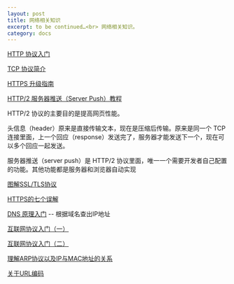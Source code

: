 ```yaml
---
layout: post
title: 网络相关知识
excerpt: to be continued…<br> 网络相关知识。
category: docs
---
```


[HTTP 协议入门](http://www.ruanyifeng.com/blog/2016/08/http.html) 

[TCP 协议简介](http://www.ruanyifeng.com/blog/2017/06/tcp-protocol.html)

[HTTPS 升级指南](http://www.ruanyifeng.com/blog/2016/08/migrate-from-http-to-https.html)

[HTTP/2 服务器推送（Server Push）教程](http://www.ruanyifeng.com/blog/2018/03/http2_server_push.html)

HTTP/2 协议的主要目的是提高网页性能。

头信息（header）原来是直接传输文本，现在是压缩后传输。原来是同一个 TCP 连接里面，上一个回应（response）发送完了，服务器才能发送下一个，现在可以多个回应一起发送。

服务器推送（server push）是 HTTP/2 协议里面，唯一一个需要开发者自己配置的功能。其他功能都是服务器和浏览器自动实现

[图解SSL/TLS协议](http://www.ruanyifeng.com/blog/2014/09/illustration-ssl.html)

[HTTPS的七个误解](http://www.ruanyifeng.com/blog/2011/02/seven_myths_about_https.html)

[DNS 原理入门](http://www.ruanyifeng.com/blog/2016/06/dns.html) -- 根据域名查出IP地址

[互联网协议入门（一）](http://www.ruanyifeng.com/blog/2012/05/internet_protocol_suite_part_i.html)

[互联网协议入门（二）](http://www.ruanyifeng.com/blog/2012/06/internet_protocol_suite_part_ii.html)

[理解ARP协议以及IP与MAC地址的关系](http://blog.csdn.net/mbuger/article/details/73861017)

[关于URL编码](http://www.ruanyifeng.com/blog/2010/02/url_encoding.html)
